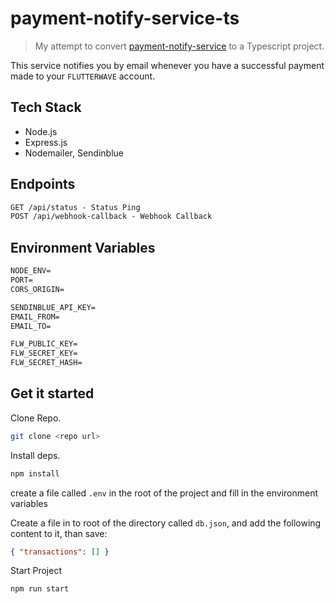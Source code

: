 # payment-notify-service-ts

> My attempt to convert [payment-notify-service](https://github.com/Emmo00/payment-notify-service) to a Typescript project.

This service notifies you by email whenever you have a successful payment made to your `FLUTTERWAVE` account.

## Tech Stack

- Node.js
- Express.js
- Nodemailer, Sendinblue

## Endpoints

```txt
GET /api/status - Status Ping
POST /api/webhook-callback - Webhook Callback
```

## Environment Variables

```txt
NODE_ENV=
PORT=
CORS_ORIGIN=

SENDINBLUE_API_KEY=
EMAIL_FROM=
EMAIL_TO=

FLW_PUBLIC_KEY=
FLW_SECRET_KEY=
FLW_SECRET_HASH=
```

## Get it started

Clone Repo.

```bash
git clone <repo url>
```

Install deps.

```bash
npm install
```

create a file called `.env` in the root of the project and fill in the environment variables

Create a file in to root of the directory called `db.json`, and add the following content to it, than save:

```json
{ "transactions": [] }
```

Start Project

```bash
npm run start
```
